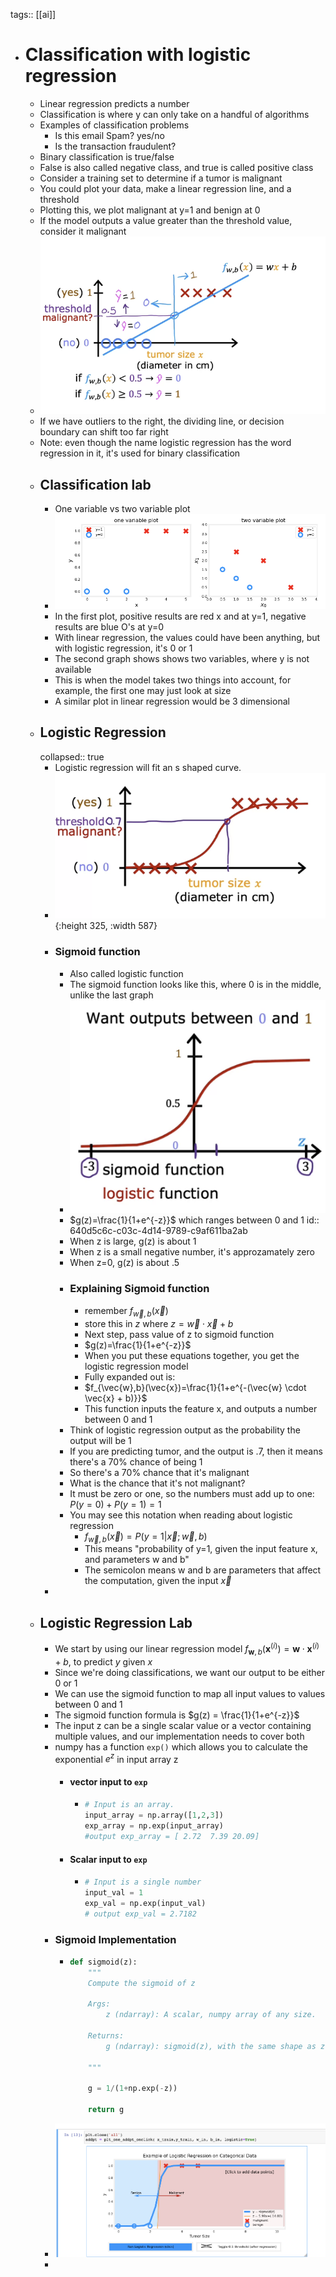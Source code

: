 tags:: [[ai]]

- # Classification with logistic regression
	- Linear regression predicts a number
	- Classification is where y can only take on a handful of algorithms
	- Examples of classification problems
		- Is this email Spam? yes/no
		- Is the transaction fraudulent?
	- Binary classification is true/false
	- False is also called negative class, and true is called positive class
	- Consider a training set to determine if a tumor is malignant
	- You could plot your data, make a linear regression line, and a threshold
	- Plotting this, we plot malignant at y=1 and benign at 0
	- If the model outputs a value greater than the threshold value, consider it malignant
	- ![Screenshot 2023-03-08 at 6.14.22 PM.png](../assets/Screenshot_2023-03-08_at_6.14.22_PM_1678335505241_0.png)
	- If we have outliers to the right, the dividing line, or decision boundary can shift too far right
	- Note: even though the name logistic regression has the word regression in it, it's used for binary classification
	- ## Classification lab
		- One variable vs two variable plot
		- ![Screenshot 2023-03-08 at 9.03.32 PM.png](../assets/Screenshot_2023-03-08_at_9.03.32_PM_1678345429748_0.png)
		- In the first plot, positive results are red x and at y=1, negative results are blue O's at y=0
		- With linear regression, the values could have been anything, but with logistic regression, it's 0 or 1
		- The second graph shows shows two variables, where y is not available
		- This is when the model takes two things into account, for example, the first one may just look at size
		- A similar plot in linear regression would be 3 dimensional
	- ## Logistic Regression
	  collapsed:: true
		- Logistic regression will fit an s shaped curve.
		- ![Screenshot 2023-03-11 at 6.58.13 PM.png](../assets/Screenshot_2023-03-11_at_6.58.13_PM_1678597216886_0.png){:height 325, :width 587}
		- ### Sigmoid function
			- Also called logistic function
			- The sigmoid function looks like this, where 0 is in the middle, unlike the last graph
			- ![Screenshot 2023-03-11 at 7.00.04 PM.png](../assets/Screenshot_2023-03-11_at_7.00.04_PM_1678597226318_0.png)
			- $g(z)=\frac{1}{1+e^{-z}}$ which ranges between 0 and 1
			  id:: 640d5c6c-c03c-4d14-9789-c9af611ba2ab
			- When z is large, g(z) is about 1
			- When z is a small negative number, it's approzamately zero
			- When z=0, g(z) is about .5
			- ### Explaining Sigmoid function
				- remember $f_{\vec{w},b}(\vec{x})$
				- store this in $z$ where $z=\vec{w} \cdot \vec{x} + b$
				- Next step, pass value of z to sigmoid function
				- $g(z)=\frac{1}{1+e^{-z}}$
				- When you put these equations together, you get the logistic regression model
				- Fully expanded out is:
				- $f_{\vec{w},b}(\vec{x})=\frac{1}{1+e^{-(\vec{w} \cdot \vec{x} + b)}}$
				- This function inputs  the feature x, and outputs a number between 0 and 1
			- Think of logistic regression output as the probability the output will be 1
			- If you are predicting tumor, and the output is .7, then it means there's a 70% chance of being 1
			- So there's a 70% chance that it's malignant
			- What is the chance that it's not malignant?
			- It must be zero or one, so the numbers must add up to one: $P(y=0)+P(y=1)=1$
			- You may see this notation when reading about logistic regression
				- $f_{\vec{w},b}(\vec{x})=P(y=1|\vec{x};\vec{w},b)$
				- This means "probability of y=1, given the input feature x, and parameters w and b"
				- The semicolon means w and b are parameters that affect the computation, given the input $\vec{x}$
		-
	- ## Logistic Regression Lab
		- We start by using our linear regression model $f_{\mathbf{w},b}(\mathbf{x}^{(i)}) = \mathbf{w} \cdot  \mathbf{x}^{(i)} + b$, to predict $y$ given $x$
		- Since we're doing classifications, we want our output to be either 0 or 1
		- We can use the sigmoid function to map all input values to values between 0 and 1
		- The sigmoid function formula is $g(z) = \frac{1}{1+e^{-z}}$
		- The input z can be a single scalar value or a vector containing multiple values, and our implementation needs to cover both
		- numpy has a function `exp()` which allows you to calculate the exponential $e^z$ in input array z
			- #### vector input to `exp`
				- ```python
				  # Input is an array. 
				  input_array = np.array([1,2,3])
				  exp_array = np.exp(input_array)
				  #output exp_array = [ 2.72  7.39 20.09]
				  ```
			- #### Scalar input to `exp`
				- ```python
				  # Input is a single number
				  input_val = 1  
				  exp_val = np.exp(input_val)
				  # output exp_val = 2.7182
				  ```
		- ### Sigmoid Implementation
			- ```python
			  def sigmoid(z):
			      """
			      Compute the sigmoid of z
			  
			      Args:
			          z (ndarray): A scalar, numpy array of any size.
			  
			      Returns:
			          g (ndarray): sigmoid(z), with the same shape as z
			           
			      """
			  
			      g = 1/(1+np.exp(-z))
			     
			      return g
			  ```
		- ![Screenshot 2023-03-11 at 7.41.15 PM.png](../assets/Screenshot_2023-03-11_at_7.41.15_PM_1678599687873_0.png)
		-